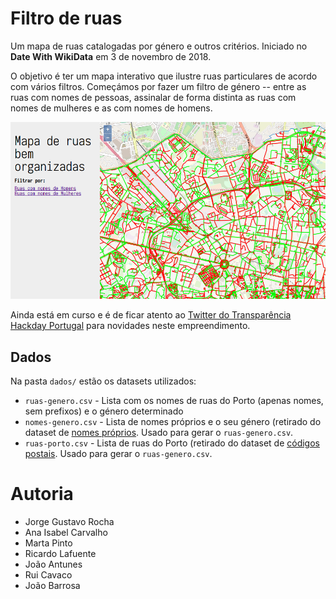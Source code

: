 # Filtro de ruas

Um mapa de ruas catalogadas por género e outros critérios. Iniciado no **Date With WikiData** em 3 de novembro de 2018.

O objetivo é ter um mapa interativo que ilustre ruas particulares de acordo com vários filtros. Começámos por fazer um filtro de género -- entre as ruas com nomes de pessoas, assinalar de forma distinta as ruas com nomes de mulheres e as com nomes de homens.

![Screenshot do interface](/img/screenshot.png)

Ainda está em curso e é de ficar atento ao [Twitter do Transparência Hackday Portugal](https://twitter.com/thackdaypt) para novidades neste empreendimento.

## Dados

Na pasta `dados/` estão os datasets utilizados:

* `ruas-genero.csv` - Lista com os nomes de ruas do Porto (apenas nomes, sem prefixos) e o género determinado
* `nomes-genero.csv` - Lista de nomes próprios e o seu género (retirado do dataset de [nomes próprios](http://centraldedados.pt/nomes_proprios). Usado para gerar o `ruas-genero.csv`.
* `ruas-porto.csv` - Lista de ruas do Porto (retirado do dataset de [códigos postais](http://centraldedados.pt/codigos_postais). Usado para gerar o `ruas-genero.csv`.

# Autoria

* Jorge Gustavo Rocha
* Ana Isabel Carvalho
* Marta Pinto
* Ricardo Lafuente
* João Antunes
* Rui Cavaco
* João Barrosa




